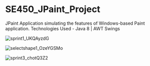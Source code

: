 # SE450_JPaint_Project
JPaint Application simulating the features of Windows-based Paint application. Technologies Used - Java 8 | AWT Swings

![sprint1_UKQAyzdG](https://user-images.githubusercontent.com/19336011/112191527-1a917500-8bd4-11eb-8a0b-5980b7606b7d.gif)


![selectshape1_OzeYGSMo](https://user-images.githubusercontent.com/19336011/112184412-2f1e3f00-8bcd-11eb-96d5-4f8a76c5ac16.gif)


![sprint3_chotQ3Z2](https://user-images.githubusercontent.com/19336011/112174359-59b7ca00-8bc4-11eb-9303-0a2f3e70b87b.gif)


